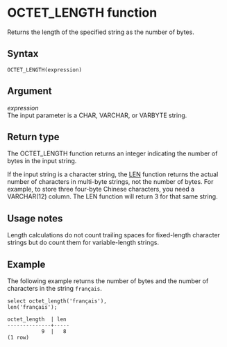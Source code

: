 # OCTET\_LENGTH function<a name="r_OCTET_LENGTH"></a>

Returns the length of the specified string as the number of bytes\. 

## Syntax<a name="r_OCTET_LENGTH-synopsis"></a>

```
OCTET_LENGTH(expression)
```

## Argument<a name="r_OCTET_LENGTH-argument"></a>

 *expression*   
The input parameter is a CHAR, VARCHAR, or VARBYTE string\. 

## Return type<a name="r_OCTET_LENGTH-return-type"></a>

The OCTET\_LENGTH function returns an integer indicating the number of bytes in the input string\. 

If the input string is a character string, the [LEN](r_LEN.md) function returns the actual number of characters in multi\-byte strings, not the number of bytes\. For example, to store three four\-byte Chinese characters, you need a VARCHAR\(12\) column\. The LEN function will return 3 for that same string\.

## Usage notes<a name="r_OCTET_LENGTH_usage_notes"></a>

Length calculations do not count trailing spaces for fixed\-length character strings but do count them for variable\-length strings\. 

## Example<a name="r_OCTET_LENGTH-example"></a>

The following example returns the number of bytes and the number of characters in the string `français`\.

```
select octet_length('français'), 
len('français');

octet_length  | len
--------------+-----
           9  |   8
(1 row)
```
